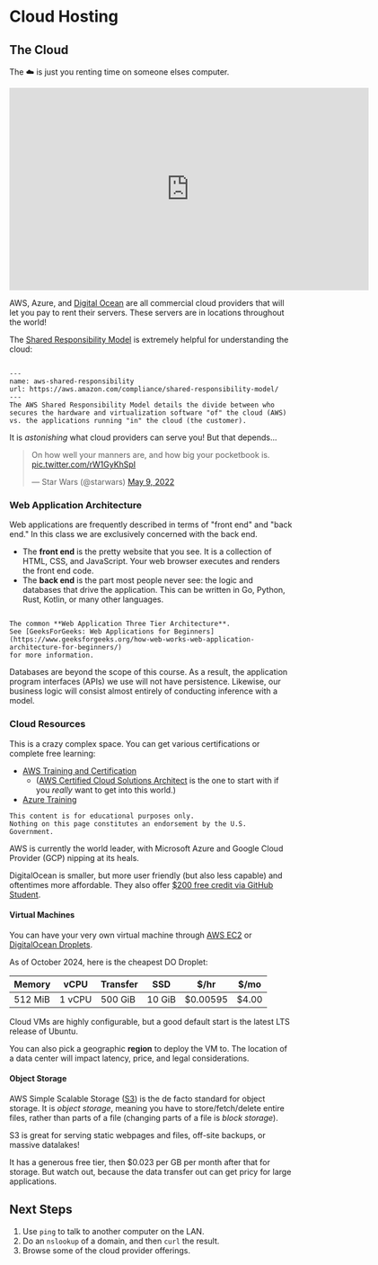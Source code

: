 # Cloud Hosting


## The Cloud

The ☁️ is just you renting time on someone elses computer.

<iframe
  src="https://iframe.videodelivery.net/ad2223e095b603c44858996d4a727ea4"
  width="640"
  height="360"
  frameborder="0"
  allow="autoplay; encrypted-media"
  allowfullscreen>
</iframe>

AWS, Azure, and [Digital Ocean](https://www.digitalocean.com/products/droplets) are all commercial cloud providers that will let you pay to rent their servers.
These servers are in locations throughout the world!

The [Shared Responsibility Model](https://aws.amazon.com/compliance/shared-responsibility-model/) is extremely helpful for understanding the cloud:

```{figure} https://d1.awsstatic.com/security-center/Shared_Responsibility_Model_V2.59d1eccec334b366627e9295b304202faf7b899b.jpg

---
name: aws-shared-responsibility
url: https://aws.amazon.com/compliance/shared-responsibility-model/
---
The AWS Shared Responsibility Model details the divide between who secures the hardware and virtualization software "of" the cloud (AWS) vs. the applications running "in" the cloud (the customer).
```

It is *astonishing* what cloud providers can serve you! But that depends...

<blockquote class="twitter-tweet"><p lang="en" dir="ltr">On how well your manners are, and how big your pocketbook is. <a href="https://t.co/rW1GyKhSpI">pic.twitter.com/rW1GyKhSpI</a></p>&mdash; Star Wars (@starwars) <a href="https://twitter.com/starwars/status/1523738635970834432?ref_src=twsrc%5Etfw">May 9, 2022</a></blockquote> <script async src="https://platform.twitter.com/widgets.js" charset="utf-8"></script>

### Web Application Architecture

Web applications are frequently described in terms of "front end" and "back end."
In this class we are exclusively concerned with the back end.

- The **front end** is the pretty website that you see. It is a collection of HTML, CSS, and JavaScript.
Your web browser executes and renders the front end code.
- The **back end** is the part most people never see: the logic and databases that drive the application.
  This can be written in Go, Python, Rust, Kotlin, or many other languages.

```{figure}  https://media.geeksforgeeks.org/wp-content/cdn-uploads/20210204220458/Web-Application-Three-Tier-Architecture.png

The common **Web Application Three Tier Architecture**.
See [GeeksForGeeks: Web Applications for Beginners](https://www.geeksforgeeks.org/how-web-works-web-application-architecture-for-beginners/)
for more information.
```

Databases are beyond the scope of this course.
As a result, the application program interfaces (APIs) we use will not have persistence.
Likewise, our business logic will consist almost entirely of conducting inference with a model.

### Cloud Resources

This is a crazy complex space. You can get various certifications or complete free learning:

- [AWS Training and Certification](https://aws.amazon.com/training/)
  - ([AWS Certified Cloud Solutions Architect](https://aws.amazon.com/certification/certified-solutions-architect-associate/)
    is the one to start with if you *really* want to get into this world.)
- [Azure Training](https://learn.microsoft.com/en-us/training/azure/)

```{note}
This content is for educational purposes only.
Nothing on this page constitutes an endorsement by the U.S. Government.
```

AWS is currently the world leader, with Microsoft Azure and Google Cloud Provider (GCP) nipping at its heals.

DigitalOcean is smaller, but more user friendly (but also less capable) and oftentimes more affordable.
They also offer [$200 free credit via GitHub Student](https://www.digitalocean.com/github-students).

#### Virtual Machines

You can have your very own virtual machine through [AWS EC2](https://aws.amazon.com/ec2/)
or [DigitalOcean Droplets](https://www.digitalocean.com/products/droplets).

As of October 2024, here is the cheapest DO Droplet:

| Memory  | vCPU   | Transfer | SSD    | $/hr     | $/mo  |
|---------|--------|----------|--------|----------|-------|
| 512 MiB | 1 vCPU | 500 GiB  | 10 GiB | $0.00595 | $4.00 |

Cloud VMs are highly configurable, but a good default start is the latest LTS release of Ubuntu.

You can also pick a geographic **region** to deploy the VM to.
The location of a data center will impact latency, price, and legal considerations.

#### Object Storage

AWS Simple Scalable Storage ([S3](https://aws.amazon.com/s3/)) is the de facto standard for object storage.
It is *object storage*, meaning you have to store/fetch/delete entire files, rather than parts of a file
(changing parts of a file is *block storage*).

S3 is great for serving static webpages and files, off-site backups, or massive datalakes!

It has a generous free tier, then $0.023 per GB per month after that for storage.
But watch out, because the data transfer out can get pricy for large applications.

## Next Steps

1. Use `ping` to talk to another computer on the LAN.
2. Do an `nslookup` of a domain, and then `curl` the result.
3. Browse some of the cloud provider offerings.
